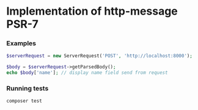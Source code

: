 # Implementation of http-message PSR-7

### Examples

```php
$serverRequest = new ServerRequest('POST', 'http://localhost:8000');

$body = $serverRequest->getParsedBody();
echo $body['name']; // display name field send from request 
```

### Running tests
```bash
composer test
```